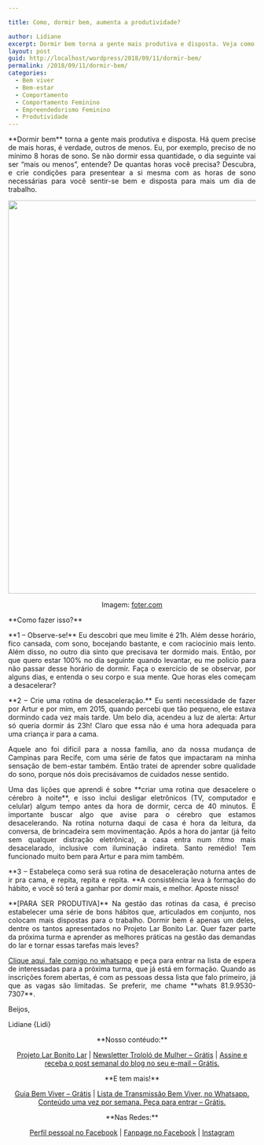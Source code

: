 ```yaml
---

title: Como, dormir bem, aumenta a produtividade?

author: Lidiane
excerpt: Dormir bem torna a gente mais produtiva e disposta. Veja como criar condições para dormir mais, melhor, e sentir-se bem para o dia que inicia.
layout: post
guid: http://localhost/wordpress/2018/09/11/dormir-bem/
permalink: /2018/09/11/dormir-bem/
categories:
  - Bem viver
  - Bem-estar
  - Comportamento
  - Comportamento Feminino
  - Empreendedorismo Feminino
  - Produtividade
---
```

<p align="justify">
  **Dormir bem** torna a gente mais produtiva e disposta. Há quem precise de mais horas, é verdade, outros de menos. Eu, por exemplo, preciso de no mínimo 8 horas de sono. Se não dormir essa quantidade, o dia seguinte vai ser “mais ou menos”, entende? De quantas horas você precisa? Descubra, e crie condições para presentear a si mesma com as horas de sono necessárias para você sentir-se bem e disposta para mais um dia de trabalho.
</p>

<p align="center">
  <img class="alignnone size-full wp-image-14700" src="http://www.trololodemulher.com.br/blog/wp-content/uploads/2018/09/DORMIR-BEM-PRODUTIVIDADE-GESTAO-DO-TEMPO-ORGANIZACAO-PESSOAL-BLOG.jpg" alt="" width="800" height="800" />
</p>

<p align="center">
  Imagem: <a href="https://foter.com/" target="_blank" rel="noopener">foter.com</a>
</p>

<p align="justify">
  **Como fazer isso?**
</p>

<p align="justify">
  **1 – Observe-se!** Eu descobri que meu limite é 21h. Além desse horário, fico cansada, com sono, bocejando bastante, e com raciocínio mais lento. Além disso, no outro dia sinto que precisava ter dormido mais. Então, por que quero estar 100% no dia seguinte quando levantar, eu me policio para não passar desse horário de dormir. Faça o exercício de se observar, por alguns dias, e entenda o seu corpo e sua mente. Que horas eles começam a desacelerar?
</p>

<p align="justify">
  **2 – Crie uma rotina de desaceleração.** Eu senti necessidade de fazer por Artur e por mim, em 2015, quando percebi que tão pequeno, ele estava dormindo cada vez mais tarde. Um belo dia, acendeu a luz de alerta: Artur só queria dormir ás 23h! Claro que essa não é uma hora adequada para uma criança ir para a cama.
</p>

<p align="justify">
  Aquele ano foi difícil para a nossa família, ano da nossa mudança de Campinas para Recife, com uma série de fatos que impactaram na minha sensação de bem-estar também. Então tratei de aprender sobre qualidade do sono, porque nós dois precisávamos de cuidados nesse sentido.
</p>

<p align="justify">
  Uma das lições que aprendi é sobre **criar uma rotina que desacelere o cérebro à noite**, e isso inclui desligar eletrônicos (TV, computador e celular) algum tempo antes da hora de dormir, cerca de 40 minutos. É importante buscar algo que avise para o cérebro que estamos desacelerando. Na rotina noturna daqui de casa é hora da leitura, da conversa, de brincadeira sem movimentação. Após a hora do jantar (já feito sem qualquer distração eletrônica), a casa entra num ritmo mais desacelarado, inclusive com iluminação indireta. Santo remédio! Tem funcionado muito bem para Artur e para mim também.
</p>

<p align="justify">
  **3 – Estabeleça como será sua rotina de desaceleração noturna antes de ir pra cama, e repita, repita e repita. **A consistência leva à formação do hábito, e você só terá a ganhar por domir mais, e melhor. Aposte nisso!
</p>

<p align="justify">
  **[PARA SER PRODUTIVA]** Na gestão das rotinas da casa, é preciso estabelecer uma série de bons hábitos que, articulados em conjunto, nos colocam mais dispostas para o trabalho. Dormir bem é apenas um deles, dentre os tantos apresentados no Projeto Lar Bonito Lar. Quer fazer parte da próxima turma e aprender as melhores práticas na gestão das demandas do lar e tornar essas tarefas mais leves?
</p>

<p align="justify">
  <a href="https://api.whatsapp.com/send?1=pt_BR&phone=5581995307307" target="_blank" rel="noopener">Clique aqui, fale comigo no whatsapp</a> e peça para entrar na lista de espera de interessadas para a próxima turma, que já está em formação. Quando as inscrições forem abertas, é com as pessoas dessa lista que falo primeiro, já que as vagas são limitadas. Se preferir, me chame **whats 81.9.9530-7307**.
</p>

Beijos,

Lidiane {Lidi}

<p align="center">
  **Nosso contéudo:**
</p>

<p align="center">
  <a href="http://www.trololodemulher.com.br/projeto-lar-bonito-lar/" target="_blank" rel="noopener">Projeto Lar Bonito Lar</a> | <a href="http://www.trololodemulher.com.br/2018/02/28/newsletter/" target="_blank" rel="noopener">Newsletter Trololó de Mulher – Grátis</a> | <a href="https://feedburner.google.com/fb/a/mailverify?uri=blogBichaFemea&loc=en_US" target="_blank" rel="noopener">Assine e receba o post semanal do blog no seu e-mail – Grátis.</a>
</p>

<p align="center">
  **E tem mais!**
</p>

<p align="center">
  <a href="http://www.trololodemulher.com.br/2018/03/09/bem-viver/" target="_blank" rel="noopener">Guia Bem Viver – Grátis</a> | <a href="https://api.whatsapp.com/send?1=pt_BR&phone=5581995307307" target="_blank" rel="noopener">Lista de Transmissão Bem Viver, no Whatsapp. Conteúdo uma vez por semana. Peça para entrar – Grátis.</a>
</p>

<p align="center">
  **Nas Redes:**
</p>

<p align="center">
  <a href="https://www.facebook.com/lidiane.vasconcelos.94" target="_blank" rel="noopener">Perfil pessoal no Facebook</a> | <a href="https://www.facebook.com/TrololoMulher/" target="_blank" rel="noopener">Fanpage no Facebook</a> | <a href="https://www.instagram.com/trololodemulher/" target="_blank" rel="noopener">Instagram</a>
</p>

&nbsp;